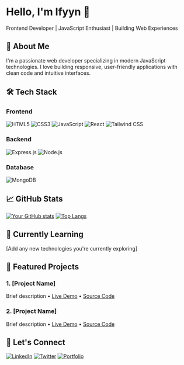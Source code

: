 # Hello, I'm Ifyyn 👋

Frontend Developer | JavaScript Enthusiast | Building Web Experiences

## 🚀 About Me

I'm a passionate web developer specializing in modern JavaScript technologies. I love building responsive, user-friendly applications with clean code and intuitive interfaces.

## 🛠️ Tech Stack

### Frontend
![HTML5](https://img.shields.io/badge/HTML5-E34F26?style=for-the-badge&logo=html5&logoColor=white)
![CSS3](https://img.shields.io/badge/CSS3-1572B6?style=for-the-badge&logo=css3&logoColor=white)
![JavaScript](https://img.shields.io/badge/JavaScript-F7DF1E?style=for-the-badge&logo=javascript&logoColor=black)
![React](https://img.shields.io/badge/React-20232A?style=for-the-badge&logo=react&logoColor=61DAFB)
![Tailwind CSS](https://img.shields.io/badge/Tailwind_CSS-38B2AC?style=for-the-badge&logo=tailwind-css&logoColor=white)

### Backend
![Express.js](https://img.shields.io/badge/Express.js-000000?style=for-the-badge&logo=express&logoColor=white)
![Node.js](https://img.shields.io/badge/Node.js-339933?style=for-the-badge&logo=nodedotjs&logoColor=white)

### Database
![MongoDB](https://img.shields.io/badge/MongoDB-4EA94B?style=for-the-badge&logo=mongodb&logoColor=white)

## 📈 GitHub Stats

[![Your GitHub stats](https://github-readme-stats.vercel.app/api?username=ifyyn&show_icons=true&theme=radical)](https://github.com/ifyyn)
[![Top Langs](https://github-readme-stats.vercel.app/api/top-langs/?username=ifyyn&layout=compact&theme=radical)](https://github.com/ifyyn)

## 🌱 Currently Learning
[Add any new technologies you're currently exploring]

## 💼 Featured Projects

### 1. [Project Name]
Brief description • [Live Demo](link) • [Source Code](link)

### 2. [Project Name]
Brief description • [Live Demo](link) • [Source Code](link)

## 🤝 Let's Connect

[![LinkedIn](https://img.shields.io/badge/LinkedIn-0077B5?style=for-the-badge&logo=linkedin&logoColor=white)](your-linkedin-url)
[![Twitter](https://img.shields.io/badge/Twitter-1DA1F2?style=for-the-badge&logo=twitter&logoColor=white)](your-twitter-url)
[![Portfolio](https://img.shields.io/badge/Portfolio-%23000000.svg?style=for-the-badge&logo=firefox&logoColor=#FF7139)](your-portfolio-url)
